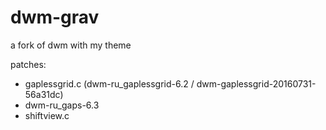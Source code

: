 # dwm-grav
a fork of dwm with my theme

patches:
- gaplessgrid.c (dwm-ru_gaplessgrid-6.2 / dwm-gaplessgrid-20160731-56a31dc)
- dwm-ru_gaps-6.3
- shiftview.c
